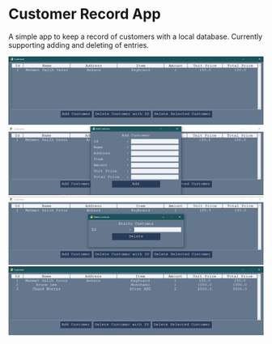 # Customer Record App
 A simple app to keep a record of customers with a local database. Currently supporting adding and deleting of entries.


![alt text](https://github.com/msyavuz/Customer-Record-App/blob/main/Screenshot1.png?raw=true)
![alt text](https://github.com/msyavuz/Customer-Record-App/blob/main/Screenshot2.png?raw=true)
![alt text](https://github.com/msyavuz/Customer-Record-App/blob/main/Screenshot3.png?raw=true)
![alt text](https://github.com/msyavuz/Customer-Record-App/blob/main/Screenshot4.png?raw=true)
